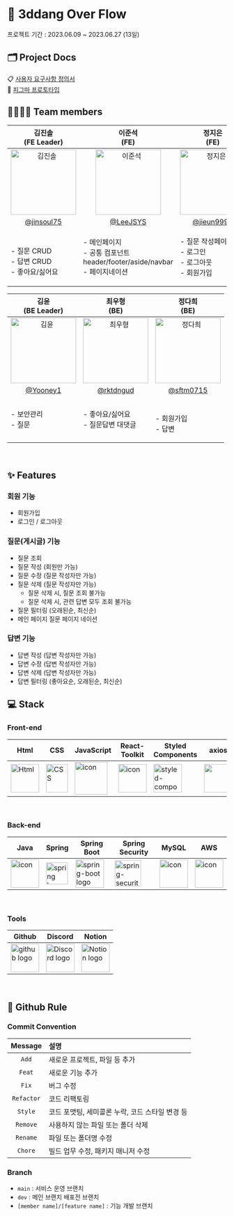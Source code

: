 # 🎴 3ddang Over Flow

프로젝트 기간 : 2023.06.09 ~ 2023.06.27 (13일)

## 🗂️ Project Docs
📋 <a href="https://www.notion.so/codestates/5efceb8f2bd6488ab344038ca84c4bdf?pvs=4">사용자 요구사항 정의서<a/>
<br/> 🎨 <a href="https://www.figma.com/file/rZQ9dlYffNx9ynTCKaqPtC/pre_project_033?type=design&node-id=92%3A5&mode=dev">피그마 프로토타입<a/>

## 👨‍👨‍👧‍👦 Team members

| 김진솔<br>(FE Leader) | 이준석<br>(FE) | 정지은<br>(FE) |
|:--------:| :--------: | :--------: |
| <img src="https://github.com/codestates-seb/seb44_pre_033/assets/112951633/45d0c722-34d4-4d6e-ae7f-4ca74b7f9e46" alt="김진솔" width="150" height="150">| <img src="https://github.com/codestates-seb/seb44_pre_033/assets/112951633/179f695f-9638-4e57-aa20-ae67f74f91fc" alt="이준석" width="150" height="150"> | <img src="https://github.com/codestates-seb/seb44_pre_033/assets/112951633/15d84434-2aa6-45a8-963b-9b90b51e6923" alt="정지은" width="150" height="150"> | 
|[@jinsoul75](https://github.com/jinsoul75) | [@LeeJSYS](https://github.com/LeeJSYS) | [@jieun9999](https://github.com/jieun9999) | 
|<p align="left"><br/>- 질문 CRUD <br/>- 답변 CRUD<br/>- 좋아요/싫어요<br/> | <p align="left">- 메인페이지 <br/>- 공통 컴포넌트 <br/>header/footer/aside/navbar <br/>- 페이지네이션| <p align="left">- 질문 작성페이지<br/>- 로그인 <br/>- 로그아웃 <br />- 회원가입 | 

| 김윤<br>(BE Leader) | 최우형<br>(BE) | 정다희<br>(BE) |
| :--------: | :--------: | :--------: |
| <img src="https://github.com/codestates-seb/seb44_pre_033/assets/112951633/b7a19bdd-3a32-46f1-b251-518ca96c3624" alt="김윤" width="150" height="150"> | <img src="https://github.com/codestates-seb/seb44_pre_033/assets/112951633/7524d290-f8db-4844-ad53-7c22a67eb150" alt="최우형" width="150" height="150"> | <img src="https://github.com/codestates-seb/seb44_pre_033/assets/112951633/7ac94843-ee32-4ab3-bffb-22ba6143d3e2" alt="정다희" width="150" height="150"> |
| [@Yooney1](https://github.com/Yooney1) | [@rktdngud](https://github.com/rktdngud) | [@sftm0715](https://github.com/sftm0715) |
| <p align="left">- 보안관리<br/>- 질문 <br/>|<p align="left">- 좋아요/싫어요<br/>- 질문답변 대댓글<br/>|<p align="left"><br/>- 회원가입<br/>- 답변<br/>|

</br>

## ✨ Features

### 회원 기능

- 회원가입
- 로그인 / 로그아웃

### 질문(게시글) 기능

- 질문 조회
- 질문 작성 (회원만 가능)
- 질문 수정 (질문 작성자만 가능)
- 질문 삭제 (질문 작성자만 가능)
    - 질문 삭제 시, 질문 조회 불가능
    - 질문 삭제 시, 관련 답변 모두 조회 불가능
- 질문 필터링 (오래된순, 최신순)
- 메인 페이지 질문 페이지 네이션

### 답변 기능

- 답변 작성 (답변 작성자만 가능)
- 답변 수정 (답변 작성자만 가능)
- 답변 삭제 (답변 작성자만 가능)
- 답변 필터링 (좋아요순, 오래된순, 최신순)

## 💻 Stack
### Front-end

| Html | CSS | JavaScript | React-Toolkit | Styled<br>Components | axios | esLint | Figma | React<br>Router |
| --- | --- | --- | --- | --- | --- | --- | --- | --- |
| <img alt="Html" src ="https://upload.wikimedia.org/wikipedia/commons/thumb/6/61/HTML5_logo_and_wordmark.svg/440px-HTML5_logo_and_wordmark.svg.png" width="65" height="65" /> | <div style="display: flex; align-items: flex-start;"><img src="https://user-images.githubusercontent.com/111227745/210204643-4c3d065c-59ec-481d-ac13-cea795730835.png" alt="CSS" width="50" height="65" /></div> | <div style="display: flex; align-items: flex-start;"><img src="https://techstack-generator.vercel.app/js-icon.svg" alt="icon" width="75" height="75" /></div> | <div style="display: flex; align-items: flex-start;"><img src="https://techstack-generator.vercel.app/react-icon.svg" alt="icon" width="65" height="65" /></div> | <div style="display: flex; align-items: flex-start;"><img src="https://styled-components.com/logo.png" alt="styled-components icon" width="65" height="65" /></div> | <div style="display: flex; align-items: flex-start;"><img src="https://axios-http.com/assets/logo.svg" width="65" height="65"/></div> | <div style="display: flex; align-items: flex-start;"><img src="https://img.shields.io/badge/ESLint-4B32C3?style=for-the-badge&logo=ESLint&logoColor=white" width="100" height="65" /></div> | <div style="display: flex; align-items: flex-start;"><img src="https://www.vectorlogo.zone/logos/figma/figma-icon.svg" width="100" height="65"/></div> | <div style="display: flex; align-items: flex-start;"><img src="https://reactrouter.com/_brand/react-router-stacked-color.svg" width="100" height="65"/></div> |

</br>

### Back-end

| Java | Spring | Spring Boot | Spring Security | MySQL | AWS |
| --- | --- | --- | --- | --- | --- |
| <div style="display: flex; align-items: flex-start;"><img src="https://techstack-generator.vercel.app/java-icon.svg" alt="icon" width="65" height="65" /></div> | <img alt="spring logo" src="https://www.vectorlogo.zone/logos/springio/springio-icon.svg" height="50" width="50" > | <img alt="spring-boot logo" src="https://t1.daumcdn.net/cfile/tistory/27034D4F58E660F616" width="65" height="65" > | <img alt="spring-security logo" width="60px" src="https://camo.githubusercontent.com/923e99a57f8a456fdade5f65b35ada254be277612ddc991afb702d8dfd880d4f/68747470733a2f2f63646e2e73696d706c6569636f6e732e6f72672f737072696e677365637572697479" width="85" height=auto > | <div style="display: flex; align-items: flex-start;"><img src="https://techstack-generator.vercel.app/mysql-icon.svg" alt="icon" width="65" height="65" /></div> | <div style="display: flex; align-items: flex-start;"><img src="https://techstack-generator.vercel.app/aws-icon.svg" alt="icon" width="65" height="65" /></div> |

</br>

### Tools

| Github | Discord | Notion |
| --- | --- | --- |
| <img alt="github logo" src="https://techstack-generator.vercel.app/github-icon.svg" width="65" height="65"> | <img alt="Discord logo" src="https://assets-global.website-files.com/6257adef93867e50d84d30e2/62595384e89d1d54d704ece7_3437c10597c1526c3dbd98c737c2bcae.svg" height="65" width="65"> | <img alt="Notion logo" src="https://www.notion.so/cdn-cgi/image/format=auto,width=640,quality=100/front-static/shared/icons/notion-app-icon-3d.png" height="65" width="65"> |

</br>

## 🔗 Github Rule

### Commit Convention

|  Message   | 설명                                                  |
| :--------: | :---------------------------------------------------- |
| `Add` | 새로운 프로젝트, 파일 등 추가 |
| `Feat` | 새로운 기능 추가 |
| `Fix` | 버그 수정 |
| `Refactor` | 코드 리팩토링 |
| `Style` | 코드 포맷팅, 세미콜론 누락, 코드 스타일 변경 등 |
| `Remove` | 사용하지 않는 파일 또는 폴더 삭제 |
| `Rename` | 파일 또는 폴더명 수정 |
| `Chore` | 빌드 업무 수정, 패키지 매니저 수정 |

### Branch

- `main` : 서비스 운영 브랜치 
- `dev` : 메인 브랜치 배포전 브랜치  
- `[member name]/[feature name]` : 기능 개발 브랜치

</br>

